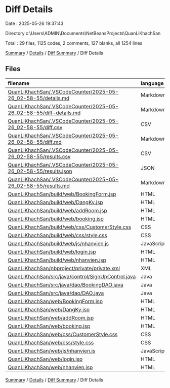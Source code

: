 # Diff Details

Date : 2025-05-26 19:37:43

Directory c:\\Users\\ADMIN\\Documents\\NetBeansProjects\\QuanLiKhachSan

Total : 29 files,  1125 codes, 2 comments, 127 blanks, all 1254 lines

[Summary](results.md) / [Details](details.md) / [Diff Summary](diff.md) / Diff Details

## Files
| filename | language | code | comment | blank | total |
| :--- | :--- | ---: | ---: | ---: | ---: |
| [QuanLiKhachSan/.VSCodeCounter/2025-05-26\_02-58-55/details.md](/QuanLiKhachSan/.VSCodeCounter/2025-05-26_02-58-55/details.md) | Markdown | 123 | 0 | 6 | 129 |
| [QuanLiKhachSan/.VSCodeCounter/2025-05-26\_02-58-55/diff-details.md](/QuanLiKhachSan/.VSCodeCounter/2025-05-26_02-58-55/diff-details.md) | Markdown | 9 | 0 | 6 | 15 |
| [QuanLiKhachSan/.VSCodeCounter/2025-05-26\_02-58-55/diff.csv](/QuanLiKhachSan/.VSCodeCounter/2025-05-26_02-58-55/diff.csv) | CSV | 2 | 0 | 0 | 2 |
| [QuanLiKhachSan/.VSCodeCounter/2025-05-26\_02-58-55/diff.md](/QuanLiKhachSan/.VSCodeCounter/2025-05-26_02-58-55/diff.md) | Markdown | 12 | 0 | 7 | 19 |
| [QuanLiKhachSan/.VSCodeCounter/2025-05-26\_02-58-55/results.csv](/QuanLiKhachSan/.VSCodeCounter/2025-05-26_02-58-55/results.csv) | CSV | 116 | 0 | 0 | 116 |
| [QuanLiKhachSan/.VSCodeCounter/2025-05-26\_02-58-55/results.json](/QuanLiKhachSan/.VSCodeCounter/2025-05-26_02-58-55/results.json) | JSON | 1 | 0 | 0 | 1 |
| [QuanLiKhachSan/.VSCodeCounter/2025-05-26\_02-58-55/results.md](/QuanLiKhachSan/.VSCodeCounter/2025-05-26_02-58-55/results.md) | Markdown | 50 | 0 | 7 | 57 |
| [QuanLiKhachSan/build/web/BookingForm.jsp](/QuanLiKhachSan/build/web/BookingForm.jsp) | HTML | 0 | -5 | 0 | -5 |
| [QuanLiKhachSan/build/web/DangKy.jsp](/QuanLiKhachSan/build/web/DangKy.jsp) | HTML | 75 | 0 | 6 | 81 |
| [QuanLiKhachSan/build/web/addRoom.jsp](/QuanLiKhachSan/build/web/addRoom.jsp) | HTML | 93 | 0 | 11 | 104 |
| [QuanLiKhachSan/build/web/booking.jsp](/QuanLiKhachSan/build/web/booking.jsp) | HTML | -1 | 0 | 1 | 0 |
| [QuanLiKhachSan/build/web/css/CustomerStyle.css](/QuanLiKhachSan/build/web/css/CustomerStyle.css) | CSS | 10 | 0 | -1 | 9 |
| [QuanLiKhachSan/build/web/css/style.css](/QuanLiKhachSan/build/web/css/style.css) | CSS | -3 | 0 | 0 | -3 |
| [QuanLiKhachSan/build/web/js/nhanvien.js](/QuanLiKhachSan/build/web/js/nhanvien.js) | JavaScript | -2 | 2 | 1 | 1 |
| [QuanLiKhachSan/build/web/login.jsp](/QuanLiKhachSan/build/web/login.jsp) | HTML | 39 | 0 | 5 | 44 |
| [QuanLiKhachSan/build/web/nhanvien.jsp](/QuanLiKhachSan/build/web/nhanvien.jsp) | HTML | 138 | 1 | 17 | 156 |
| [QuanLiKhachSan/nbproject/private/private.xml](/QuanLiKhachSan/nbproject/private/private.xml) | XML | -1 | 0 | 0 | -1 |
| [QuanLiKhachSan/src/java/control/SignUpControl.java](/QuanLiKhachSan/src/java/control/SignUpControl.java) | Java | 55 | 3 | 12 | 70 |
| [QuanLiKhachSan/src/java/dao/BookingDAO.java](/QuanLiKhachSan/src/java/dao/BookingDAO.java) | Java | 22 | 3 | 4 | 29 |
| [QuanLiKhachSan/src/java/dao/DAO.java](/QuanLiKhachSan/src/java/dao/DAO.java) | Java | 38 | 0 | 5 | 43 |
| [QuanLiKhachSan/web/BookingForm.jsp](/QuanLiKhachSan/web/BookingForm.jsp) | HTML | 0 | -5 | 0 | -5 |
| [QuanLiKhachSan/web/DangKy.jsp](/QuanLiKhachSan/web/DangKy.jsp) | HTML | 75 | 0 | 6 | 81 |
| [QuanLiKhachSan/web/addRoom.jsp](/QuanLiKhachSan/web/addRoom.jsp) | HTML | 93 | 0 | 11 | 104 |
| [QuanLiKhachSan/web/booking.jsp](/QuanLiKhachSan/web/booking.jsp) | HTML | -1 | 0 | 1 | 0 |
| [QuanLiKhachSan/web/css/CustomerStyle.css](/QuanLiKhachSan/web/css/CustomerStyle.css) | CSS | 10 | 0 | -1 | 9 |
| [QuanLiKhachSan/web/css/style.css](/QuanLiKhachSan/web/css/style.css) | CSS | -3 | 0 | 0 | -3 |
| [QuanLiKhachSan/web/js/nhanvien.js](/QuanLiKhachSan/web/js/nhanvien.js) | JavaScript | -2 | 2 | 1 | 1 |
| [QuanLiKhachSan/web/login.jsp](/QuanLiKhachSan/web/login.jsp) | HTML | 39 | 0 | 5 | 44 |
| [QuanLiKhachSan/web/nhanvien.jsp](/QuanLiKhachSan/web/nhanvien.jsp) | HTML | 138 | 1 | 17 | 156 |

[Summary](results.md) / [Details](details.md) / [Diff Summary](diff.md) / Diff Details
